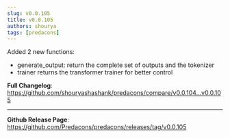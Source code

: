 ```yaml
---
slug: v0.0.105
title: v0.0.105
authors: shourya
tags: [predacons]
---
```

Added 2 new functions:

- generate_output: return the complete set of outputs and the tokenizer
- trainer returns the transformer trainer for better control

<!-- truncate -->
**Full Changelog**: https://github.com/shouryashashank/predacons/compare/v0.0.104...v0.0.105

---
**Github Release Page**: https://github.com/Predacons/predacons/releases/tag/v0.0.105

